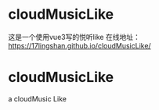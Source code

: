 # cloudMusicLike
这是一个使用vue3写的悦听like
在线地址：https://17lingshan.github.io/cloudMusicLike/
# cloudMusicLike
a cloudMusic Like
